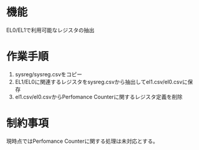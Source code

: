 # 機能

EL0/EL1で利用可能なレジスタの抽出

# 作業手順

1. sysreg/sysreg.csvをコピー
2. EL1/EL0に関連するレジスタをsysreg.csvから抽出してel1.csv/el0.csvに保存
3. el1.csv/el0.csvからPerfomance Counterに関するレジスタ定義を削除

# 制約事項

現時点ではPerfomance Counterに関する処理は未対応とする。


